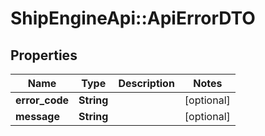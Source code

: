 # ShipEngineApi::ApiErrorDTO

## Properties
Name | Type | Description | Notes
------------ | ------------- | ------------- | -------------
**error_code** | **String** |  | [optional] 
**message** | **String** |  | [optional] 


